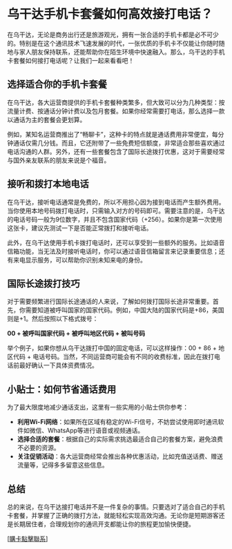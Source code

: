 # 乌干达手机卡套餐如何高效接打电话？

在乌干达，无论是商务出行还是旅游观光，拥有一张合适的手机卡都是必不可少的。特别是在这个通讯技术飞速发展的时代，一张优质的手机卡不仅能让你随时随地与家人朋友保持联系，还能帮助你在陌生环境中快速融入。那么，乌干达的手机卡套餐如何接打电话呢？让我们一起来看看吧！

## 选择适合你的手机卡套餐

在乌干达，各大运营商提供的手机卡套餐种类繁多，但大致可以分为几种类型：按流量计费、按通话分钟计费以及包月套餐。如果你经常需要打电话，那么选择一款以通话为主的套餐会更划算。

例如，某知名运营商推出了“畅聊卡”，这种卡的特点就是通话费用非常便宜，每分钟通话仅需几分钱。而且，它还附带了一些免费短信额度，非常适合那些喜欢通过电话沟通的人群。另外，还有一些套餐包含了国际长途拨打优惠，这对于需要经常与国外亲友联系的朋友来说是个福音。

## 接听和拨打本地电话

在乌干达，接听电话通常是免费的，所以不用担心因为接到电话而产生额外费用。当你使用本地号码拨打电话时，只需输入对方的号码即可。需要注意的是，乌干达的电话号码一般为9位数字，并且不包含国家代码（+256）。如果你是第一次使用这张卡，建议先测试一下是否能正常拨打和接听电话。

此外，在乌干达使用手机卡拨打电话时，还可以享受到一些额外的服务。比如语音信箱功能，当无法及时接听电话时，你可以通过语音信箱留言来记录重要信息；还有来电显示服务，可以帮助你识别未知来电的身份。

## 国际长途拨打技巧

对于需要频繁进行国际长途通话的人来说，了解如何拨打国际长途非常重要。首先，你需要知道被呼叫国家的国家代码。例如，中国大陆的国家代码是+86，美国则是+1。然后按照以下格式拨号：

**00 + 被呼叫国家代码 + 被呼叫地区代码 + 被叫号码**

举个例子，如果你想从乌干达拨打中国的固定电话，可以这样操作：00 + 86 + 地区代码 + 电话号码。当然，不同运营商可能会有不同的收费标准，因此在拨打电话前最好确认一下具体资费情况。

## 小贴士：如何节省通话费用

为了最大限度地减少通话支出，这里有一些实用的小贴士供你参考：

- **利用Wi-Fi网络**：如果所在区域有稳定的Wi-Fi信号，不妨尝试使用即时通讯软件如微信、WhatsApp等进行语音或视频通话。
- **选择合适的套餐**：根据自己的实际需求挑选最适合自己的套餐方案，避免浪费不必要的资源。
- **关注促销活动**：各大运营商经常会推出各种优惠活动，比如充值送话费、赠送流量等，记得多多留意这些信息。

## 总结

总的来说，在乌干达接打电话并不是一件复杂的事情。只要选对了适合自己的手机卡套餐，并掌握了正确的拨打方法，就能轻松实现高效沟通。无论你是短期游客还是长期居住者，合理规划你的通讯开支都能让你的旅程更加愉快便捷。

[[購卡點擊聯系](https://t.me/s/esim1088)]